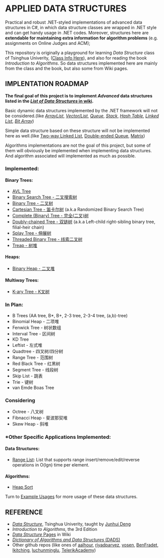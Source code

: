 # APPLIED DATA STRUCTURESPractical and robust .NET-styled implementations of advanced data structures in C#, in which data structure classes are wrapped in .NET style and can get handy usage in .NET codes. Moreover, structures here are **extendable for maintaining extra information for algorithm problems** (e.g. assignments on Online Judges and ACM);This repository is originally a playground for learning *Data Structure* class of Tsinghua Univerity, ([Class Info Here](http://dsa.cs.tsinghua.edu.cn/~deng/ds/index.htm)), and also for reading the book *Introduction to Algorithms*. So data structures implemented here are mainly from the class and the book, but also some from Wiki pages.## IMPLENTATION ROADMAP**The final goal of this project is to implement *Advanced* data structures listed in the [*List of Data Structures* in wiki](https://en.wikipedia.org/wiki/List_of_data_structures).**Basic dynamic data structures implemented by the .NET framework will not be considered.(like [*ArrayList*](https://referencesource.microsoft.com/#mscorlib/system/collections/arraylist.cs), [*Vector/List*](https://referencesource.microsoft.com/#mscorlib/system/collections/generic/list.cs), [*Queue*](https://referencesource.microsoft.com/#System/compmod/system/collections/generic/queue.cs), [*Stack*](https://referencesource.microsoft.com/#System/compmod/system/collections/generic/stack.cs), [*Hash Table*](https://referencesource.microsoft.com/#mscorlib/system/collections/hashtable.cs), [*Linked List*](https://referencesource.microsoft.com/#System/compmod/system/collections/generic/linkedlist.cs), [*Bit Array*](https://referencesource.microsoft.com/#mscorlib/system/collections/bitarray.cs))Simple data structure based on these structure will not be implemented here as well.(like [Two-way Linked List](https://en.wikipedia.org/wiki/Doubly_linked_list), [Double-ended Queue](https://en.wikipedia.org/wiki/Double-ended_queue), [Matrix](https://en.wikipedia.org/w/index.php?title=Matrix_(computer_science)&redirect=no))Algorithms implementations are not the goal of this project, but some of them will obviously be implemented when implementing data structures. And algorithm associated will implemented as much as possible.### Implemented:#### Binary Trees:- [AVL Tree](https://github.com/cmpute/AppliedDataStructures/blob/master/DataStructures/Tree/BST/AVLTree.cs)- [Binary Search Tree - 二叉搜索树](https://github.com/cmpute/AppliedDataStructures/blob/master/DataStructures/Tree/BST/BinarySearchTree.cs)- [Binary Tree - 二叉树](https://github.com/cmpute/AppliedDataStructures/blob/master/DataStructures/Tree/Binary/BinaryTree.cs)- [Cartesian Tree - 笛卡尔树](https://github.com/cmpute/AppliedDataStructures/blob/master/DataStructures/Tree/BST/CartesianTree.cs) (a.k.a Randomized Binary Search Tree)- [Complete (Binary) Tree - 完全(二叉)树](https://github.com/cmpute/AppliedDataStructures/blob/master/DataStructures/Tree/Binary/CompactTree.cs)- [Doubly-chained Tree - 双链树](https://github.com/cmpute/AppliedDataStructures/blob/master/DataStructures/Tree/Binary/DoublyChainedTreeNode.cs) (a.k.a Left-child right-sibling binary tree, filial-heir chain)- [Splay Tree - 伸展树](https://github.com/cmpute/AppliedDataStructures/blob/master/DataStructures/Tree/BST/SplayTree.cs)- [Threaded Binary Tree - 线索二叉树](https://github.com/cmpute/AppliedDataStructures/blob/master/DataStructures/Tree/Binary/ThreadedBinaryTreeNode.cs)- [Treap - 树堆](https://github.com/cmpute/AppliedDataStructures/blob/master/DataStructures/Tree/BST/Treap.cs)#### Heaps:- [Binary Heap - 二叉堆](https://github.com/cmpute/AppliedDataStructures/blob/master/DataStructures/Tree/Heap/BinaryHeap.cs)#### Multiway Trees:- [K-ary Tree - K叉树](https://github.com/cmpute/AppliedDataStructures/blob/master/DataStructures/Tree/Multiway/KWayTreeNode.cs)### In Plan:- B Trees (AA tree, B*, B+, 2-3 tree, 2-3-4 tree, (a,b)-tree)- Binomial Heap - 二项堆- Fenwick Tree - 树状数组- Interval Tree - 区间树- KD Tree- Leftist - 左式堆- Quadtree - 四叉树/四分树- Range Tree - 范围树- Red Black Tree - 红黑树- Segment Tree - 线段树- Skip List - 跳表- Trie - 键树- van Emde Boas Tree### Considering- Octree - 八叉树- Fibnacci Heap - 斐波那契堆- Skew Heap - 斜堆### *Other Specific Applications Implemented:#### Data Structures:- [Range List](https://github.com/cmpute/AppliedDataStructures/blob/master/DataStructures/ExampleUsages/RangeList.cs): List that supports range insert/remove/edit/reverse operations in O(lgn) time per element.#### Algorithms:- [Heap Sort](https://github.com/cmpute/AppliedDataStructures/blob/master/DataStructures/ExampleUsages/SortingEX.cs)Turn to [Example Usages](https://github.com/cmpute/AppliedDataStructures/tree/master/DataStructures/ExampleUsages) for more usage of these data structures.## REFERENCE- [*Data Structure*](http://dsa.cs.tsinghua.edu.cn/~deng/ds/index.htm), Tsinghua Univerity, taught by [Junhui Deng](http://dsa.cs.tsinghua.edu.cn/~deng/index.htm)- *Introduction to Algorithms*, the 3rd Edition- [*Data Structure* Pages](https://en.wikipedia.org/wiki/Data_structure) in Wiki- [*Dictionary of Algorithms and Data Structures* (DADS)](http://www.nist.gov/dads/)- Other github repos (like ones of [aalhour](https://github.com/aalhour/C-Sharp-Algorithms), [riyadparvez](https://github.com/riyadparvez/data-structures-csharp), [vosen](https://github.com/vosen/kora), [BenFradet](https://github.com/BenFradet/Algorithms), [lkitching](https://github.com/lkitching/NDS), [luchunminglu](https://github.com/luchunminglu/Introduce_To_Algorithm3/tree/master/Introduce_To_Algorithm3/Introduce_To_Algorithm3/Common), [TelerikAcademy](https://github.com/TelerikAcademy/Data-Structures-and-Algorithms))